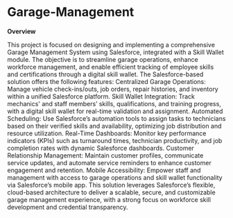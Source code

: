 # Garage-Management

**Overview**

This project is focused on designing and implementing a comprehensive Garage Management System using Salesforce, integrated with a Skill Wallet module. The objective is to streamline garage operations, enhance workforce management, and enable efficient tracking of employee skills and certifications through a digital skill wallet.
The Salesforce-based solution offers the following features:
Centralized Garage Operations: Manage vehicle check-ins/outs, job orders, repair histories, and inventory within a unified Salesforce platform.
Skill Wallet Integration: Track mechanics' and staff members’ skills, qualifications, and training progress, with a digital skill wallet for real-time validation and assignment.
Automated Scheduling: Use Salesforce’s automation tools to assign tasks to technicians based on their verified skills and availability, optimizing job distribution and resource utilization.
Real-Time Dashboards: Monitor key performance indicators (KPIs) such as turnaround times, technician productivity, and job completion rates with dynamic Salesforce dashboards.
Customer Relationship Management: Maintain customer profiles, communicate service updates, and automate service reminders to enhance customer engagement and retention.
Mobile Accessibility: Empower staff and management with access to garage operations and skill wallet functionality via Salesforce’s mobile app.
This solution leverages Salesforce’s flexible, cloud-based architecture to deliver a scalable, secure, and customizable garage management experience, with a strong focus on workforce skill development and credential transparency.


